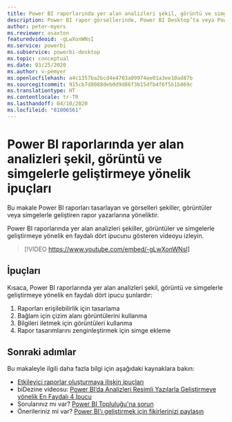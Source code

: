 ```yaml
---
title: Power BI raporlarında yer alan analizleri şekil, görüntü ve simgelerle geliştirmeye yönelik ipuçları
description: Power BI rapor görsellerinde, Power BI Desktop’ta veya Power BI hizmetinde yer alan analizleri şekil görüntü ve simgelerle geliştirmeye yönelik dört ipucu.
author: peter-myers
ms.reviewer: asaxton
featuredvideoid: -gLwXonWNsI
ms.service: powerbi
ms.subservice: powerbi-desktop
ms.topic: conceptual
ms.date: 03/25/2020
ms.author: v-pemyer
ms.openlocfilehash: a4c1357ba2bcd4e4703a09974ee01a3ee10ad87b
ms.sourcegitcommit: 915cb7d8088deb0d9d86f3b15dfb4f6f5b1b869c
ms.translationtype: HT
ms.contentlocale: tr-TR
ms.lasthandoff: 04/10/2020
ms.locfileid: "81006561"
---
```

# <a name="tips-to-improve-analysis-with-shapes-images-and-icons-in-power-bi-reports"></a>Power BI raporlarında yer alan analizleri şekil, görüntü ve simgelerle geliştirmeye yönelik ipuçları

Bu makale Power BI raporları tasarlayan ve görselleri şekiller, görüntüler veya simgelerle geliştiren rapor yazarlarına yöneliktir.

Power BI raporlarında yer alan analizleri şekiller, görüntüler ve simgelerle geliştirmeye yönelik en faydalı dört ipucunu gösteren videoyu izleyin.

> [!VIDEO https://www.youtube.com/embed/-gLwXonWNsI]

## <a name="tips"></a>İpuçları

Kısaca, Power BI raporlarında yer alan analizleri şekil, görüntü ve simgelerle geliştirmeye yönelik en faydalı dört ipucu şunlardır:

1. Raporları erişilebilirlik için tasarlama
1. Bağlam için çizim alanı görüntülerini kullanma
1. Bilgileri iletmek için görüntüleri kullanma
1. Rapor tasarımlarını zenginleştirmek için simge ekleme

## <a name="next-steps"></a>Sonraki adımlar

Bu makaleyle ilgili daha fazla bilgi için aşağıdaki kaynaklara bakın:

- [Etkileyici raporlar oluşturmaya ilişkin ipuçları](../power-bi-reports-tips-and-tricks-for-creating.md)
- biDezine videosu: [Power BI’da Analizleri Resimli Yazılarla Geliştirmeye yönelik En Faydalı 4 İpucu](https://www.youtube.com/watch?v=-gLwXonWNsI)
- Sorularınız mı var? [Power BI Topluluğu'na sorun](https://community.powerbi.com/)
- Önerileriniz mi var? [Power BI'ı geliştirmek için fikirlerinizi paylaşın](https://ideas.powerbi.com/)
